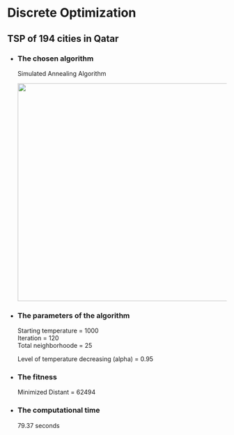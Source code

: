 # Discrete Optimization
## TSP of 194 cities in Qatar  

- ### The chosen algorithm       
  Simulated Annealing Algorithm   
  
  <img src="https://user-images.githubusercontent.com/57988473/72668399-96b78800-3a26-11ea-8d16-6dbf78de7759.jpg" width="500">   

- ### The parameters of the algorithm   
  Starting temperature = 1000     
  Iteration = 120   
  Total neighborhoode = 25
  
  Level of temperature decreasing (alpha) = 0.95 

- ### The fitness   
  Minimized Distant = 62494

- ### The computational time  
  79.37 seconds
